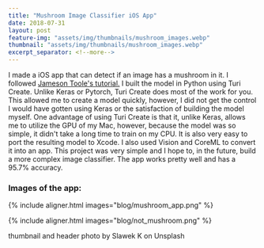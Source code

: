 ```yaml
---
title: "Mushroom Image Classifier iOS App"
date: 2018-07-31
layout: post
feature-img: "assets/img/thumbnails/mushroom_images.webp" 
thumbnail: "assets/img/thumbnails/mushroom_images.webp" 
excerpt_separator: <!--more-->
---
```


I made a iOS app that can detect if an image has a mushroom in it.
I followed [Jameson Toole's tutorial.](https://hackernoon.com/building-not-hotdog-with-turi-create-and-core-ml-in-an-afternoon-231b14738edf)
I built the model in Python using Turi Create. Unlike Keras or Pytorch, Turi Create does
most of the work for you. This allowed me to create a model quickly, however, I did 
not get the control I would have gotten using Keras or the satisfaction of building the 
model myself. One advantage of using Turi Create is that it, unlike Keras, allows 
me to utilize the GPU of my Mac, however, because the model was so simple, it didn't 
take a long time to train on my CPU. It is also very easy to port the resulting model to Xcode.
I also used Vision and CoreML to convert it into an app.
This project was very simple and I hope to, in the future, build a more complex image classifier.
The app works pretty well and has a 95.7% accuracy.


### Images of the app:

{% include aligner.html images="blog/mushroom_app.png" %}

{% include aligner.html images="blog/not_mushroom.png" %}

thumbnail and header photo by Slawek K on Unsplash